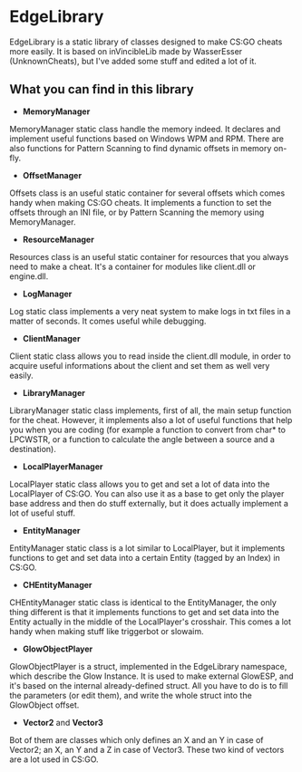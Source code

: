 # EdgeLibrary
EdgeLibrary is a static library of classes designed to make CS:GO cheats more easily.
It is based on inVincibleLib made by WasserEsser (UnknownCheats), but I've added some stuff and edited a lot of it.

## What you can find in this library

- **MemoryManager**

MemoryManager static class handle the memory indeed. It declares and implement useful functions based on Windows WPM and RPM. There are also functions for Pattern Scanning to find dynamic offsets in memory on-fly.

- **OffsetManager**

Offsets class is an useful static container for several offsets which comes handy when making CS:GO cheats. It implements a function to set the offsets through an INI file, or by Pattern Scanning the memory using MemoryManager.

- **ResourceManager**

Resources class is an useful static container for resources that you always need to make a cheat. It's a container for modules like client.dll or engine.dll.

- **LogManager**

Log static class implements a very neat system to make logs in txt files in a matter of seconds. It comes useful while debugging.

- **ClientManager**

Client static class allows you to read inside the client.dll module, in order to acquire useful informations about the client and set them as well very easily.

- **LibraryManager**

LibraryManager static class implements, first of all, the main setup function for the cheat. However, it implements also a lot of useful functions that help you when you are coding (for example a function to convert from char* to LPCWSTR, or a function to calculate the angle between a source and a destination).

- **LocalPlayerManager**

LocalPlayer static class allows you to get and set a lot of data into the LocalPlayer of CS:GO. You can also use it as a base to get only the player base address and then do stuff externally, but it does actually implement a lot of useful stuff.

- **EntityManager**

EntityManager static class is a lot similar to LocalPlayer, but it implements functions to get and set data into a certain Entity (tagged by an Index) in CS:GO.

- **CHEntityManager**

CHEntityManager static class is identical to the EntityManager, the only thing different is that it implements functions to get and set data into the Entity actually in the middle of the LocalPlayer's crosshair. This comes a lot handy when making stuff like triggerbot or slowaim.

- **GlowObjectPlayer**

GlowObjectPlayer is a struct, implemented in the EdgeLibrary namespace, which describe the Glow Instance. It is used to make external GlowESP, and it's based on the internal already-defined struct. All you have to do is to fill the parameters (or edit them), and write the whole struct into the GlowObject offset.

- **Vector2** and **Vector3**

Bot of them are classes which only defines an X and an Y in case of Vector2; an X, an Y and a Z in case of Vector3. These two kind of vectors are a lot used in CS:GO.

